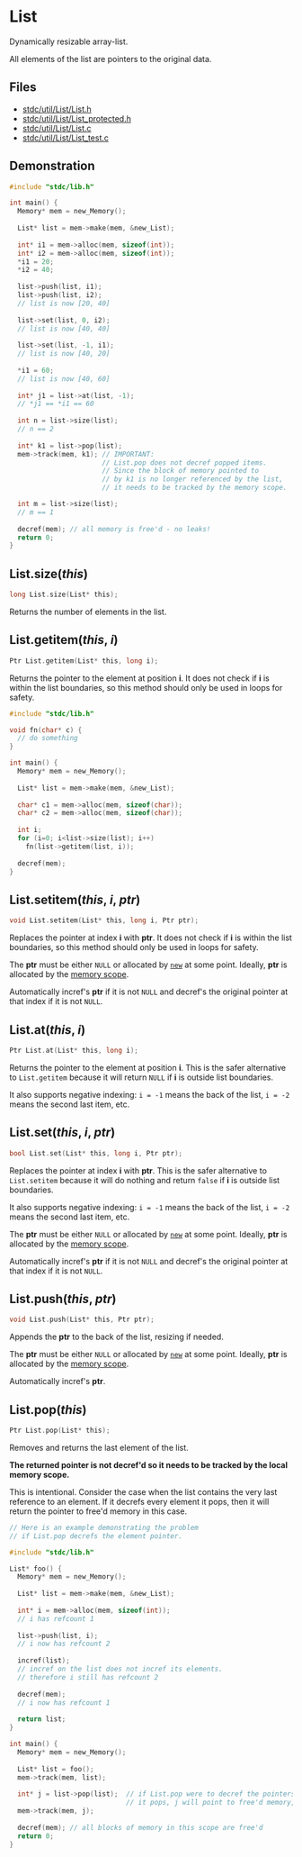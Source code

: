 # List

Dynamically resizable array-list.

All elements of the list are pointers to the original data.

## Files
 * [stdc/util/List/List.h](../stdc/util/List/List.h)
 * [stdc/util/List/List_protected.h](../stdc/util/List/List_protected.h)
 * [stdc/util/List/List.c](../stdc/util/List/List.c)
 * [stdc/util/List/List_test.c](../stdc/util/List/List_test.c)

## Demonstration
```c
#include "stdc/lib.h"

int main() {
  Memory* mem = new_Memory();
  
  List* list = mem->make(mem, &new_List);
  
  int* i1 = mem->alloc(mem, sizeof(int));
  int* i2 = mem->alloc(mem, sizeof(int));
  *i1 = 20;
  *i2 = 40;
  
  list->push(list, i1);
  list->push(list, i2);
  // list is now [20, 40]
  
  list->set(list, 0, i2);
  // list is now [40, 40]
  
  list->set(list, -1, i1);
  // list is now [40, 20]
  
  *i1 = 60;
  // list is now [40, 60]
  
  int* j1 = list->at(list, -1);
  // *j1 == *i1 == 60
  
  int n = list->size(list);
  // n == 2
  
  int* k1 = list->pop(list);
  mem->track(mem, k1); // IMPORTANT:
                       // List.pop does not decref popped items.
                       // Since the block of memory pointed to
                       // by k1 is no longer referenced by the list,
                       // it needs to be tracked by the memory scope.

  int m = list->size(list);
  // m == 1
  
  decref(mem); // all memory is free'd - no leaks!
  return 0;
}
```

## List.size(_this_)
```c
long List.size(List* this);
```
Returns the number of elements in the list.

## List.getitem(_this_, _i_)
```c
Ptr List.getitem(List* this, long i);
```
Returns the pointer to the element at position **i**.
It does not check if **i** is within the list boundaries,
so this method should only be used in loops for safety.

```c
#include "stdc/lib.h"

void fn(char* c) {
  // do something
}

int main() {
  Memory* mem = new_Memory();
  
  List* list = mem->make(mem, &new_List);
  
  char* c1 = mem->alloc(mem, sizeof(char));
  char* c2 = mem->alloc(mem, sizeof(char));
  
  int i;
  for (i=0; i<list->size(list); i++)
    fn(list->getitem(list, i));
  
  decref(mem);
}
```

## List.setitem(_this_, _i_, _ptr_)
```c
void List.setitem(List* this, long i, Ptr ptr);
```
Replaces the pointer at index **i** with **ptr**.
It does not check if **i** is within the list boundaries,
so this method should only be used in loops for safety.

The **ptr** must be either ```NULL``` or allocated by [```new```](gc.md) at some point.
Ideally, **ptr** is allocated by the [memory scope](Memory.md).

Automatically incref's **ptr** if it is not ```NULL``` and 
decref's the original pointer at that index if it is not ```NULL```.

## List.at(_this_, _i_)
```c
Ptr List.at(List* this, long i);
```
Returns the pointer to the element at position **i**.
This is the safer alternative to ```List.getitem``` because
it will return ```NULL``` if **i** is outside list boundaries.

It also supports negative indexing: 
```i = -1``` means the back of the list,
```i = -2``` means the second last item, etc.


## List.set(_this_, _i_, _ptr_)
```c
bool List.set(List* this, long i, Ptr ptr);
```
Replaces the pointer at index **i** with **ptr**.
This is the safer alternative to ```List.setitem``` because
it will do nothing and return ```false``` if **i** is outside list boundaries.

It also supports negative indexing: 
```i = -1``` means the back of the list,
```i = -2``` means the second last item, etc.

The **ptr** must be either ```NULL``` or allocated by [```new```](gc.md) at some point.
Ideally, **ptr** is allocated by the [memory scope](Memory.md).

Automatically incref's **ptr** if it is not ```NULL``` and 
decref's the original pointer at that index if it is not ```NULL```.

## List.push(_this_, _ptr_)
```c
void List.push(List* this, Ptr ptr);
```
Appends the **ptr** to the back of the list, resizing if needed. 

The **ptr** must be either ```NULL``` or allocated by [```new```](gc.md) at some point.
Ideally, **ptr** is allocated by the [memory scope](Memory.md).

Automatically incref's **ptr**.

## List.pop(_this_)
```c
Ptr List.pop(List* this);
```
Removes and returns the last element of the list. 

**The returned pointer is not decref'd so it needs to be tracked by the local memory scope.**

This is intentional. Consider the case when the list contains the very last reference to an element.
If it decrefs every element it pops, then it will return the pointer to free'd memory in this case.
```c
// Here is an example demonstrating the problem
// if List.pop decrefs the element pointer.

#include "stdc/lib.h"

List* foo() {
  Memory* mem = new_Memory();
  
  List* list = mem->make(mem, &new_List);
  
  int* i = mem->alloc(mem, sizeof(int));
  // i has refcount 1
  
  list->push(list, i);
  // i now has refcount 2
  
  incref(list);
  // incref on the list does not incref its elements.
  // therefore i still has refcount 2
  
  decref(mem);
  // i now has refcount 1
  
  return list;
}

int main() {
  Memory* mem = new_Memory();
  
  List* list = foo();
  mem->track(mem, list);
  
  int* j = list->pop(list);  // if List.pop were to decref the pointers
                             // it pops, j will point to free'd memory,
  mem->track(mem, j);
  
  decref(mem); // all blocks of memory in this scope are free'd
  return 0;
}
```

